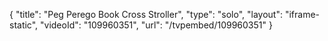 {
    "title": "Peg Perego Book Cross Stroller",
    "type": "solo",
    "layout": "iframe-static",
    "videoId": "109960351",
    "url": "\/tvpembed\/109960351"
}